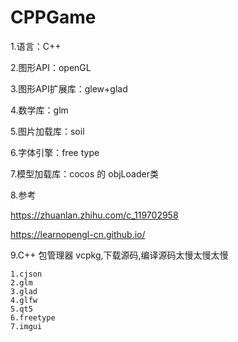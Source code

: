 ﻿# CPPGame
1.语言：C++

2.图形API：openGL

3.图形API扩展库：glew+glad

4.数学库：glm

5.图片加载库：soil

6.字体引擎：free type

7.模型加载库：cocos 的 objLoader类

8.参考

  https://zhuanlan.zhihu.com/c_119702958

  https://learnopengl-cn.github.io/

9.C++ 包管理器 vcpkg,下载源码,编译源码太慢太慢太慢

```
1.cjson
2.glm
3.glad
4.glfw
5.qt5
6.freetype
7.imgui
```

